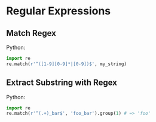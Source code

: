 # Regular Expressions

## Match Regex

Python:

```python
import re
re.match(r'^([1-9][0-9]*|[0-9])$', my_string)
```

## Extract Substring with Regex

Python:

```python
import re
re.match(r'^(.+)_bar$', 'foo_bar').group(1) # => 'foo'
```
